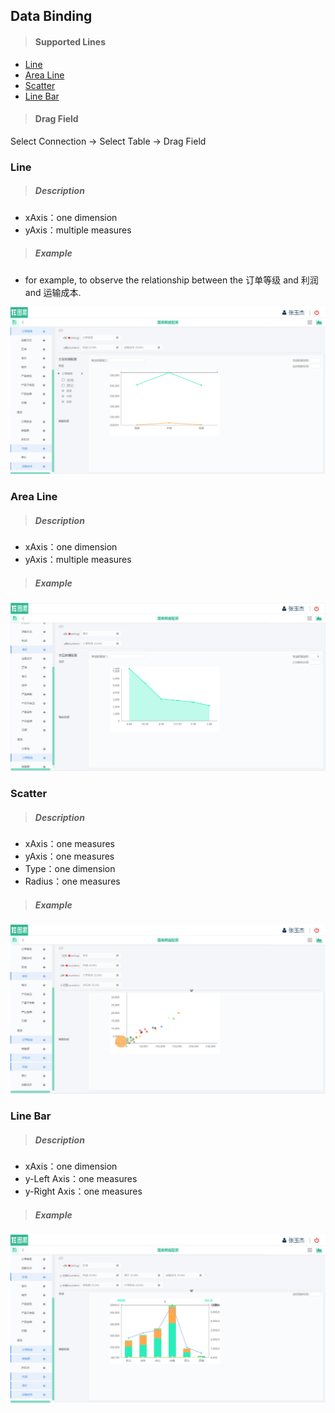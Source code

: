 
## Data Binding

>#### Supported Lines

* [Line](#基础折线图)
* [Area Line](#面积图)
* [Scatter](#基础散点图)
* [Line Bar](#折柱图)


>#### Drag Field

 Select Connection -> Select Table  -> Drag Field



### <span id="基础折线图"> Line </span>

>##### Description

 * xAxis：one dimension
 * yAxis：multiple measures

>##### Example
 * for example, to observe the relationship between the 订单等级 and 利润 and 运输成本.

![](/assets/charts/charts_jczxt.jpg)



### <span id="面积图">Area Line</span>

>##### Description

 * xAxis：one dimension
 * yAxis：multiple measures

>##### Example

![](/assets/charts/chart_mjt.jpg)




### <span id="基础散点图"> Scatter </span>

>##### Description

 * xAxis：one measures
 * yAxis：one measures
 * Type：one dimension
 * Radius：one measures

>##### Example

![](/assets/charts/charts_jcsdt.jpg)




### <span id="折柱图">Line Bar</span>

>##### Description

 * xAxis：one dimension
 * y-Left Axis：one measures
 * y-Right Axis：one measures

>##### Example

![](/assets/charts/charts_zzt.jpg)
